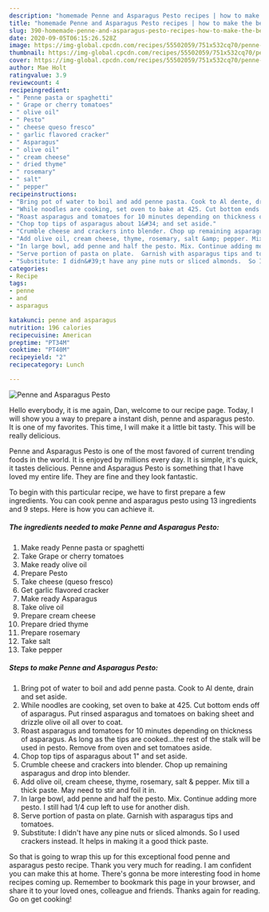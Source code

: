 ```yaml
---
description: "homemade Penne and Asparagus Pesto recipes | how to make the best Penne and Asparagus Pesto"
title: "homemade Penne and Asparagus Pesto recipes | how to make the best Penne and Asparagus Pesto"
slug: 390-homemade-penne-and-asparagus-pesto-recipes-how-to-make-the-best-penne-and-asparagus-pesto
date: 2020-09-05T06:15:26.528Z
image: https://img-global.cpcdn.com/recipes/55502059/751x532cq70/penne-and-asparagus-pesto-recipe-main-photo.jpg
thumbnail: https://img-global.cpcdn.com/recipes/55502059/751x532cq70/penne-and-asparagus-pesto-recipe-main-photo.jpg
cover: https://img-global.cpcdn.com/recipes/55502059/751x532cq70/penne-and-asparagus-pesto-recipe-main-photo.jpg
author: Mae Holt
ratingvalue: 3.9
reviewcount: 4
recipeingredient:
- " Penne pasta or spaghetti"
- " Grape or cherry tomatoes"
- " olive oil"
- " Pesto"
- " cheese queso fresco"
- " garlic flavored cracker"
- " Asparagus"
- " olive oil"
- " cream cheese"
- " dried thyme"
- " rosemary"
- " salt"
- " pepper"
recipeinstructions:
- "Bring pot of water to boil and add penne pasta. Cook to Al dente, drain and set aside."
- "While noodles are cooking, set oven to bake at 425. Cut bottom ends off of asparagus.   Put rinsed asparagus and tomatoes on baking sheet and drizzle olive oil all over to coat."
- "Roast asparagus and tomatoes for 10 minutes depending on thickness of asparagus. As long as the tips are cooked...the rest of the stalk will be used in pesto. Remove from oven and set tomatoes aside."
- "Chop top tips of asparagus about 1&#34; and set aside."
- "Crumble cheese and crackers into blender. Chop up remaining asparagus and drop into blender."
- "Add olive oil, cream cheese, thyme, rosemary, salt &amp; pepper. Mix till a thick paste. May need to stir and foil it in."
- "In large bowl, add penne and half the pesto. Mix. Continue adding more pesto. I still had 1/4 cup left to use for another dish."
- "Serve portion of pasta on plate.  Garnish with asparagus tips and tomatoes."
- "Substitute: I didn&#39;t have any pine nuts or sliced almonds.  So I used crackers instead. It helps in making it a good thick paste."
categories:
- Recipe
tags:
- penne
- and
- asparagus

katakunci: penne and asparagus 
nutrition: 196 calories
recipecuisine: American
preptime: "PT34M"
cooktime: "PT40M"
recipeyield: "2"
recipecategory: Lunch

---
```



![Penne and Asparagus Pesto](https://img-global.cpcdn.com/recipes/55502059/751x532cq70/penne-and-asparagus-pesto-recipe-main-photo.jpg)

Hello everybody, it is me again, Dan, welcome to our recipe page. Today, I will show you a way to prepare a instant dish, penne and asparagus pesto. It is one of my favorites. This time, I will make it a little bit tasty. This will be really delicious.

Penne and Asparagus Pesto is one of the most favored of current trending foods in the world. It is enjoyed by millions every day. It is simple, it's quick, it tastes delicious. Penne and Asparagus Pesto is something that I have loved my entire life. They are fine and they look fantastic.




To begin with this particular recipe, we have to first prepare a few ingredients. You can cook penne and asparagus pesto using 13 ingredients and 9 steps. Here is how you can achieve it.

<!--inarticleads1-->

##### The ingredients needed to make Penne and Asparagus Pesto:

1. Make ready  Penne pasta or spaghetti
1. Take  Grape or cherry tomatoes
1. Make ready  olive oil
1. Prepare  Pesto
1. Take  cheese (queso fresco)
1. Get  garlic flavored cracker
1. Make ready  Asparagus
1. Take  olive oil
1. Prepare  cream cheese
1. Prepare  dried thyme
1. Prepare  rosemary
1. Take  salt
1. Take  pepper




<!--inarticleads2-->

##### Steps to make Penne and Asparagus Pesto:

1. Bring pot of water to boil and add penne pasta. Cook to Al dente, drain and set aside.
1. While noodles are cooking, set oven to bake at 425. Cut bottom ends off of asparagus.   Put rinsed asparagus and tomatoes on baking sheet and drizzle olive oil all over to coat.
1. Roast asparagus and tomatoes for 10 minutes depending on thickness of asparagus. As long as the tips are cooked...the rest of the stalk will be used in pesto. Remove from oven and set tomatoes aside.
1. Chop top tips of asparagus about 1&#34; and set aside.
1. Crumble cheese and crackers into blender. Chop up remaining asparagus and drop into blender.
1. Add olive oil, cream cheese, thyme, rosemary, salt &amp; pepper. Mix till a thick paste. May need to stir and foil it in.
1. In large bowl, add penne and half the pesto. Mix. Continue adding more pesto. I still had 1/4 cup left to use for another dish.
1. Serve portion of pasta on plate.  Garnish with asparagus tips and tomatoes.
1. Substitute: I didn&#39;t have any pine nuts or sliced almonds.  So I used crackers instead. It helps in making it a good thick paste.




So that is going to wrap this up for this exceptional food penne and asparagus pesto recipe. Thank you very much for reading. I am confident you can make this at home. There's gonna be more interesting food in home recipes coming up. Remember to bookmark this page in your browser, and share it to your loved ones, colleague and friends. Thanks again for reading. Go on get cooking!
